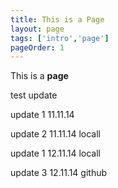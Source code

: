 ```yaml
---
title: This is a Page
layout: page
tags: ['intro','page']
pageOrder: 1
---
```

This is a **page**

test update

update 1 11.11.14

update 2 11.11.14 locall

update 1 12.11.14 locall

update 3 12.11.14 github

